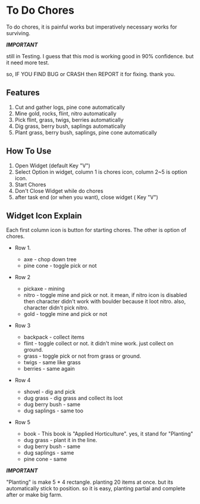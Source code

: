 To Do Chores
===================


To do chores, it is painful works but imperatively necessary works for surviving.

***IMPORTANT***

still in Testing.
I guess that this mod is working good in 90% confidence. 
but it need more test. 

so, IF YOU FIND BUG or CRASH then REPORT it for fixing. thank you.


Features
-------------------------------

1. Cut and gather logs, pine cone automatically
2. Mine gold, rocks, flint, nitro  automatically
3. Pick flint, grass, twigs, berries automatically
4. Dig grass, berry bush, saplings automatically
5. Plant grass, berry bush, saplings, pine cone automatically

How To Use
----------------------
1. Open Widget (default Key "V") 
2. Select Option
 in widget, column 1 is chores icon, column 2~5 is option icon. 
3. Start Chores
4. Don't Close Widget while do chores
5. after task end (or when you want), close widget ( Key "V") 
 
Widget Icon Explain
-----------------------------
Each first column icon is button for starting chores.
The other is option of chores.

* Row 1. 
  * axe - chop down tree
  * pine cone - toggle pick or not

* Row 2
  * pickaxe - mining
  * nitro - toggle mine and pick or not. it mean, if nitro icon is disabled then character didn't work with boulder because it loot nitro. also, character didn't pick nitro.
  * gold - toggle mine and pick or not

* Row 3
  * backpack - collect items
  * flint - toggle collect or not. it didn't mine work. just collect on ground.
  * grass - toggle pick or not from grass or ground.
  * twigs - same like grass
  * berries - same again

* Row 4
  * shovel - dig and pick
  * dug grass - dig grass and collect its loot
  * dug berry bush - same
  * dug saplings - same too

* Row 5
  * book - This book is "Applied Horticulture". yes, it stand for "Planting"
  * dug grass - plant it in the line. 
  * dug berry bush - same
  * dug saplings - same 
  * pine cone - same 

***IMPORTANT***

"Planting" is make 5 * 4 rectangle. planting 20 items at once. but its automatically stick to position. so it is easy, planting partial and complete after or make big farm.
